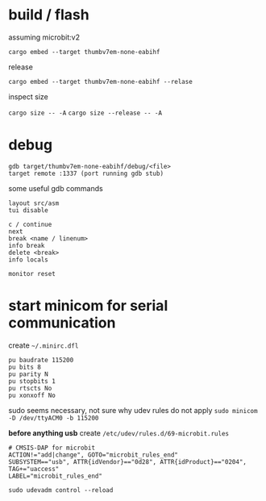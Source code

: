 # build / flash

assuming microbit:v2

`cargo embed --target thumbv7em-none-eabihf`

release 

`cargo embed --target thumbv7em-none-eabihf --relase`

inspect size

`cargo size -- -A`
`cargo size --release -- -A`


# debug

```
gdb target/thumbv7em-none-eabihf/debug/<file>
target remote :1337 (port running gdb stub)
```

some useful gdb commands

```
layout src/asm
tui disable

c / continue
next
break <name / linenum>
info break
delete <break>
info locals

monitor reset
```

# start minicom for serial communication

create `~/.minirc.dfl`
```
pu baudrate 115200
pu bits 8
pu parity N
pu stopbits 1
pu rtscts No
pu xonxoff No
```

sudo seems necessary, not sure why udev rules do not apply
`sudo minicom -D /dev/ttyACM0 -b 115200` 

**before anything usb**
create `/etc/udev/rules.d/69-microbit.rules`
```
# CMSIS-DAP for microbit
ACTION!="add|change", GOTO="microbit_rules_end"
SUBSYSTEM=="usb", ATTR{idVendor}=="0d28", ATTR{idProduct}=="0204", TAG+="uaccess"
LABEL="microbit_rules_end"
```

`sudo udevadm control --reload`

